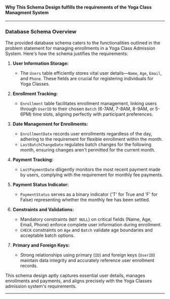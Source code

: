 #### Why This Schema Design fulfills the requirements of the Yoga Class Managment System

---

### Database Schema Overview

The provided database schema caters to the functionalities outlined in the problem statement for managing enrollments in a Yoga Class Admission System. Here's how the schema justifies the requirements:

1. **User Information Storage:**
   - The `Users` table efficiently stores vital user details—`Name`, `Age`, `Email`, and `Phone`. These fields are crucial for registering individuals for Yoga Classes.

2. **Enrollment Tracking:**
   - `Enrollment` table facilitates enrollment management, linking users through `UserID` to their chosen `Batch` (6-7AM, 7-8AM, 8-9AM, or 5-6PM) time slots, aligning perfectly with participant preferences.

3. **Date Management for Enrollments:**
   - `EnrollmentDate` records user enrollments regardless of the day, adhering to the requirement for flexible enrollment within the month.
   - `LastBatchChangeDate` regulates batch changes for the following month, ensuring changes aren't permitted for the current month.

4. **Payment Tracking:**
   - `LastPaymentDate` diligently monitors the most recent payment made by users, complying with the requirement for monthly fee payments.

5. **Payment Status Indicator:**
   - `PaymentStatus` serves as a binary indicator ('T' for True and 'F' for False) representing whether the monthly fee has been settled.

6. **Constraints and Validations:**
   - Mandatory constraints (`NOT NULL`) on critical fields (Name, Age, Email, Phone) enforce complete user information during enrollment.
   - `CHECK` constraints on `Age` and `Batch` validate age boundaries and acceptable batch options.

7. **Primary and Foreign Keys:**
   - Strong relationships using primary (`ID`) and foreign keys (`UserID`) maintain data integrity and accurately reference user enrollment records.

This schema design aptly captures essential user details, manages enrollments and payments, and aligns precisely with the Yoga Classes admission system's requirements.

---
